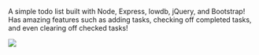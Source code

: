 A simple todo list built with Node, Express, lowdb, jQuery, and Bootstrap!
Has amazing features such as adding tasks, checking off completed tasks, and even clearing off checked tasks!

![](https://media.discordapp.net/attachments/553320996367499276/705257425048961044/unknown.png)
